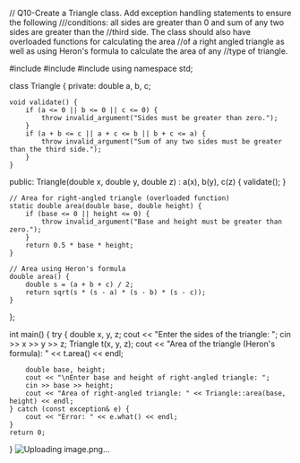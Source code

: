 // Q10-Create a Triangle class. Add exception handling statements to ensure the following
///conditions: all sides are greater than 0 and sum of any two sides are greater than the
//third side. The class should also have overloaded functions for calculating the area
//of a right angled triangle as well as using Heron's formula to calculate the area of any
//type of triangle.


#include <iostream>
#include <cmath>
#include <stdexcept>
using namespace std;

class Triangle {
private:
    double a, b, c;

    void validate() {
        if (a <= 0 || b <= 0 || c <= 0) {
            throw invalid_argument("Sides must be greater than zero.");
        }
        if (a + b <= c || a + c <= b || b + c <= a) {
            throw invalid_argument("Sum of any two sides must be greater than the third side.");
        }
    }

public:
    Triangle(double x, double y, double z) : a(x), b(y), c(z) {
        validate();
    }

    // Area for right-angled triangle (overloaded function)
    static double area(double base, double height) {
        if (base <= 0 || height <= 0) {
            throw invalid_argument("Base and height must be greater than zero.");
        }
        return 0.5 * base * height;
    }

    // Area using Heron's formula
    double area() {
        double s = (a + b + c) / 2;
        return sqrt(s * (s - a) * (s - b) * (s - c));
    }
};

int main() {
    try {
        double x, y, z;
        cout << "Enter the sides of the triangle: ";
        cin >> x >> y >> z;
        Triangle t(x, y, z);
        cout << "Area of the triangle (Heron's formula): " << t.area() << endl;

        double base, height;
        cout << "\nEnter base and height of right-angled triangle: ";
        cin >> base >> height;
        cout << "Area of right-angled triangle: " << Triangle::area(base, height) << endl;
    } catch (const exception& e) {
        cout << "Error: " << e.what() << endl;
    }
    return 0;
}
![Uploading image.png…]()
